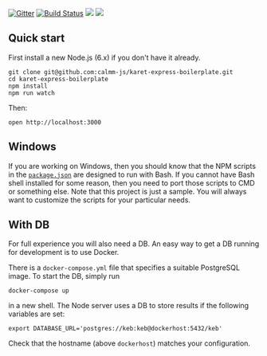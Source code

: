 [![Gitter](https://img.shields.io/gitter/room/calmm-js/chat.js.svg)](https://gitter.im/calmm-js/chat)
[![Build Status](https://travis-ci.org/calmm-js/karet-express-boilerplate.svg?branch=master)](https://travis-ci.org/calmm-js/karet-express-boilerplate)
[![](https://david-dm.org/calmm-js/karet-express-boilerplate.svg)](https://david-dm.org/calmm-js/karet-express-boilerplate)
[![](https://david-dm.org/calmm-js/karet-express-boilerplate/dev-status.svg)](https://david-dm.org/calmm-js/karet-express-boilerplate?type=dev)

## Quick start

First install a new Node.js (6.x) if you don't have it already.

```
git clone git@github.com:calmm-js/karet-express-boilerplate.git
cd karet-express-boilerplate
npm install
npm run watch
```

Then:

```
open http://localhost:3000
```

## Windows

If you are working on Windows, then you should know that the NPM scripts in
the [`package.json`](./package.json#L7) are designed to run with Bash.  If you
cannot have Bash shell installed for some reason, then you need to port those
scripts to CMD or something else.  Note that this project is just a sample.  You
will always want to customize the scripts for your particular needs.

## With DB

For full experience you will also need a DB.  An easy way to get a DB running
for development is to use Docker.

There is a `docker-compose.yml` file that specifies a suitable PostgreSQL image.
To start the DB, simply run

```
docker-compose up
```

in a new shell.  The Node server uses a DB to store results if the following
variables are set:

```
export DATABASE_URL='postgres://keb:keb@dockerhost:5432/keb'
```

Check that the hostname (above `dockerhost`) matches your configuration.
